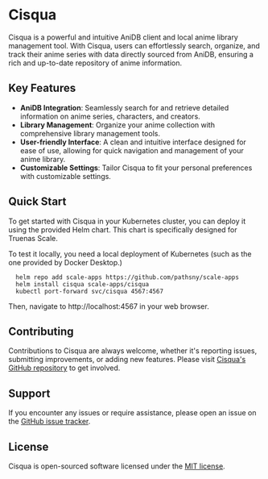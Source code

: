 # Cisqua

Cisqua is a powerful and intuitive AniDB client and local anime library management tool. With Cisqua, users can effortlessly search, organize, and track their anime series with data directly sourced from AniDB, ensuring a rich and up-to-date repository of anime information.

## Key Features

- **AniDB Integration**: Seamlessly search for and retrieve detailed information on anime series, characters, and creators.
- **Library Management**: Organize your anime collection with comprehensive library management tools.
- **User-friendly Interface**: A clean and intuitive interface designed for ease of use, allowing for quick navigation and management of your anime library.
- **Customizable Settings**: Tailor Cisqua to fit your personal preferences with customizable settings.

## Quick Start

To get started with Cisqua in your Kubernetes cluster, you can deploy it using the provided Helm chart. This chart is specifically designed for Truenas Scale.

To test it locally, you need a local deployment of Kubernetes (such as the one provided by Docker Desktop.)
```
  helm repo add scale-apps https://github.com/pathsny/scale-apps
  helm install cisqua scale-apps/cisqua
  kubectl port-forward svc/cisqua 4567:4567
```

Then, navigate to http://localhost:4567 in your web browser.

## Contributing
Contributions to Cisqua are always welcome, whether it's reporting issues, submitting improvements, or adding new features. Please visit [Cisqua's GitHub repository](https://github.com/pathsny/cisqua) to get involved.

## Support
If you encounter any issues or require assistance, please open an issue on the [GitHub issue tracker](https://github.com/pathsny/cisqua/issues).

## License
Cisqua is open-sourced software licensed under the [MIT license](https://opensource.org/license/mit).


